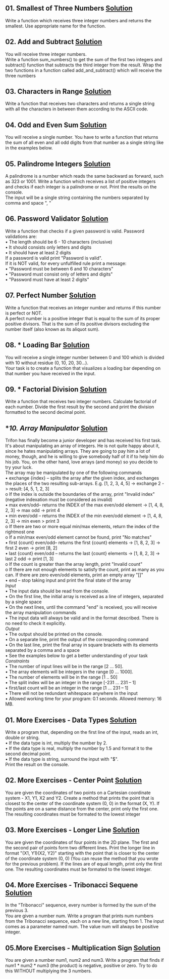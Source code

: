 ## **01. Smallest of Three Numbers**  [Solution](https://github.com/elenaborisova/Python-Fundamentals/blob/main/08.%20Functions%20-%20Exercise/01_smallest_of_three_numbers.py)
Write a function which receives three integer numbers and returns the smallest. Use appropriate name for the function.


## **02. Add and Subtract**  [Solution](https://github.com/elenaborisova/Python-Fundamentals/blob/main/08.%20Functions%20-%20Exercise/02_add_and_subtract.py)
You will receive three integer numbers.   
Write a function sum_numbers() to get the sum of the first two integers and subtract() function that subtracts the third integer from the result. Wrap the two functions in a function called add_and_subtract() which will receive the three numbers


## **03. Characters in Range**  [Solution](https://github.com/elenaborisova/Python-Fundamentals/blob/main/08.%20Functions%20-%20Exercise/03_characters_in_range.py)
Write a function that receives two characters and returns a single string with all the characters in between them according to the ASCII code.


## **04. Odd and Even Sum**  [Solution](https://github.com/elenaborisova/Python-Fundamentals/blob/main/08.%20Functions%20-%20Exercise/04_odd_and_even_sum.py)
You will receive a single number. You have to write a function that returns the sum of all even and all odd digits from that number as a single string like in the examples below. 


## **05. Palindrome Integers**  [Solution](https://github.com/elenaborisova/Python-Fundamentals/blob/main/08.%20Functions%20-%20Exercise/05_palindrome_integers.py)
A palindrome is a number which reads the same backward as forward, such as 323 or 1001. Write a function which receives a list of positive integers and checks if each integer is a palindrome or not. Print the results on the console.  
The input will be a single string containing the numbers separated by comma and space ", "


## **06. Password Validator**  [Solution](https://github.com/elenaborisova/Python-Fundamentals/blob/main/08.%20Functions%20-%20Exercise/06_password_validator.py)
Write a function that checks if a given password is valid. Password validations are:  
•	The length should be 6 - 10 characters (inclusive)  
•	It should consists only letters and digits  
•	It should have at least 2 digits   
If a password is valid print "Password is valid".  
If it is NOT valid, for every unfulfilled rule print a message:  
•	"Password must be between 6 and 10 characters"  
•	"Password must consist only of letters and digits"  
•	"Password must have at least 2 digits"  


## **07. Perfect Number**  [Solution](https://github.com/elenaborisova/Python-Fundamentals/blob/main/08.%20Functions%20-%20Exercise/07_perfect_number.py)
Write a function that receives an integer number and returns if this number is perfect or NOT.  
A perfect number is a positive integer that is equal to the sum of its proper positive divisors. That is the sum of its positive divisors excluding the number itself (also known as its aliquot sum).


## **08. * Loading Bar**  [Solution](https://github.com/elenaborisova/Python-Fundamentals/blob/main/08.%20Functions%20-%20Exercise/08_loading_bar.py)
You will receive a single integer number between 0 and 100 which is divided with 10 without residue (0, 10, 20, 30...).  
Your task is to create a function that visualizes a loading bar depending on that number you have received in the input.


## **09. * Factorial Division**  [Solution](https://github.com/elenaborisova/Python-Fundamentals/blob/main/08.%20Functions%20-%20Exercise/09_factorial_division.py)
Write a function that receives two integer numbers. Calculate factorial of each number. Divide the first result by the second and print the division formatted to the second decimal point.


## **10. *Array Manipulator**  [Solution](https://github.com/elenaborisova/Python-Fundamentals/blob/main/08.%20Functions%20-%20Exercise/10_array_manipulation.py)
Trifon has finally become a junior developer and has received his first task. It's about manipulating an array of integers. He is not quite happy about it, since he hates manipulating arrays. They are going to pay him a lot of money, though, and he is willing to give somebody half of it if to help him do his job. You, on the other hand, love arrays (and money) so you decide to try your luck.  
The array may be manipulated by one of the following commands  
•	exchange {index} – splits the array after the given index, and exchanges the places of the two resulting sub-arrays. E.g. [1, 2, 3, 4, 5] -> exchange 2 -> result: [4, 5, 1, 2, 3]  
o	If the index is outside the boundaries of the array, print "Invalid index" (negative indexation must be considered as invalid)  
•	max even/odd– returns the INDEX of the max even/odd element -> [1, 4, 8, 2, 3] -> max odd -> print 4  
•	min even/odd – returns the INDEX of the min even/odd element -> [1, 4, 8, 2, 3] -> min even > print 3  
o	If there are two or more equal min/max elements, return the index of the rightmost one  
o	If a min/max even/odd element cannot be found, print "No matches"  
•	first {count} even/odd– returns the first {count} elements -> [1, 8, 2, 3] -> first 2 even -> print [8, 2]  
•	last {count} even/odd – returns the last {count} elements -> [1, 8, 2, 3] -> last 2 odd -> print [1, 3]  
o	If the count is greater than the array length, print "Invalid count"  
o	If there are not enough elements to satisfy the count, print as many as you can. If there are zero even/odd elements, print an empty array "[]"  
•	end – stop taking input and print the final state of the array  
*Input*  
•	The input data should be read from the console.  
•	On the first line, the initial array is received as a line of integers, separated by a single space  
•	On the next lines, until the command "end" is received, you will receive the array manipulation commands   
•	The input data will always be valid and in the format described. There is no need to check it explicitly.  
*Output*  
•	The output should be printed on the console.  
•	On a separate line, print the output of the corresponding command  
•	On the last line, print the final array in square brackets with its elements separated by a comma and a space    
•	See the examples below to get a better understanding of your task  
*Constraints*  
•	The number of input lines will be in the range [2 … 50].   
•	The array elements will be integers in the range [0 … 1000].  
•	The number of elements will be in the range [1 .. 50]  
•	The split index will be an integer in the range [-231 … 231 – 1]  
•	first/last count will be an integer in the range [1 … 231 – 1]  
•	There will not be redundant whitespace anywhere in the input  
•	Allowed working time for your program: 0.1 seconds. Allowed memory: 16 MB.


## **01. More Exercises - Data Types**  [Solution](https://github.com/elenaborisova/Python-Fundamentals/blob/main/08.%20Functions%20-%20Exercise/more_ex_01_data_types.py)
Write a program that, depending on the first line of the input, reads an int, double or string.  
•	If the data type is int, multiply the number by 2.  
•	If the data type is real, multiply the number by 1.5 and format it to the second decimal point.  
•	If the data type is string, surround the input with "$".  
Print the result on the console.


## **02. More Exercises -	Center Point**  [Solution](https://github.com/elenaborisova/Python-Fundamentals/blob/main/08.%20Functions%20-%20Exercise/more_ex_02_center_point.py)
You are given the coordinates of two points on a Cartesian coordinate system - X1, Y1, X2 and Y2. Create a method that prints the point that is closest to the center of the coordinate system (0, 0) in the format (X, Y). If the points are on a same distance from the center, print only the first one. The resulting coordinates must be formated to the lowest integer


## **03. More Exercises -	Longer Line**  [Solution](https://github.com/elenaborisova/Python-Fundamentals/blob/main/08.%20Functions%20-%20Exercise/more_ex_03_longer_line.py)
You are given the coordinates of four points in the 2D plane. The first and the second pair of points form two different lines. Print the longer line in format "(X1, Y1)(X2, Y2)" starting with the point that is closer to the center of the coordinate system (0, 0) (You can reuse the method that you wrote for the previous problem). If the lines are of equal length, print only the first one. The resulting coordinates must be formated to the lowest integer.


## **04. More Exercises - Tribonacci Sequene**  [Solution](https://github.com/elenaborisova/Python-Fundamentals/blob/main/08.%20Functions%20-%20Exercise/more_ex_04_tribonacci_sequence.py)
In the "Tribonacci" sequence, every number is formed by the sum of the previous 3.  
You are given a number num. Write a program that prints num numbers from the Tribonacci sequence, each on a new line, starting from 1. The input comes as a parameter named num. The value num will always be positive integer.


## **05.More Exercises - Multiplication Sign**  [Solution](https://github.com/elenaborisova/Python-Fundamentals/blob/main/08.%20Functions%20-%20Exercise/more_ex_05_multiplication_sign.py)
You are given a number num1, num2 and num3. Write a program that finds if num1 * num2 * num3 (the product) is negative, positive or zero. Try to do this WITHOUT multiplying the 3 numbers.
